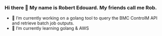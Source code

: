 ### Hi there 👋 My name is Robert Edouard. My friends call me Rob.

- 🔭 I’m currently working on a golang tool to query the BMC ControlM API and retrieve batch job outputs.
- 🌱 I’m currently learning golang & AWS

<!--
**robedouard/robedouard** is a ✨ _special_ ✨ repository because its `README.md` (this file) appears on your GitHub profile.

Here are some ideas to get you started:
- 👯 I’m looking to collaborate on ...
- 🤔 I’m looking for help with ...
- 💬 Ask me about ...
- 📫 How to reach me: ...
- 😄 Pronouns: ...
- ⚡ Fun fact: ...
-->
